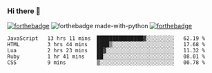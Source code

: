 ### Hi there 👋

<!--
**jordan-creyelman/jordan-creyelman** is a ✨ _special_ ✨ repository because its `README.md` (this file) appears on your GitHub profile.

Here are some ideas to get you started:

- 🔭 I’m currently working on ...
- 🌱 I’m currently learning ...
- 👯 I’m looking to collaborate on ...
- 🤔 I’m looking for help with ...
- 💬 Ask me about ...
- 📫 How to reach me: ...
- 😄 Pronouns: ...
- ⚡ Fun fact: ...
-->
[![forthebadge](https://forthebadge.com/images/badges/built-by-developers.svg)](https://forthebadge.com)
![forthebadge made-with-python](http://ForTheBadge.com/images/badges/made-with-python.svg)
[![forthebadge](https://forthebadge.com/images/badges/made-with-javascript.svg)](https://forthebadge.com)
<!-- ubuntu -->


<!--START_SECTION:waka-->
```text
JavaScript   13 hrs 11 mins  ███████████████▓░░░░░░░░░   62.19 % 
HTML         3 hrs 44 mins   ████▒░░░░░░░░░░░░░░░░░░░░   17.68 % 
Lua          2 hrs 23 mins   ██▓░░░░░░░░░░░░░░░░░░░░░░   11.32 % 
Ruby         1 hr 41 mins    ██░░░░░░░░░░░░░░░░░░░░░░░   08.01 % 
CSS          9 mins          ▒░░░░░░░░░░░░░░░░░░░░░░░░   00.78 % 
```
<!--END_SECTION:waka-->
